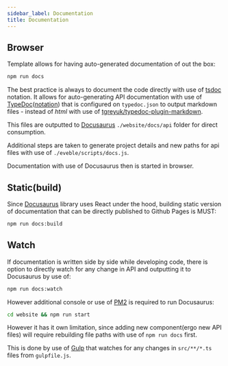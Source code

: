 ```yaml
---
sidebar_label: Documentation
title: Documentation
---
```


## Browser

Template allows for having auto-generated documentation of out the box:

```bash
npm run docs
```

The best practice is always to document the code directly with use of [tsdoc][tsdoc] notation. It allows for auto-generating API documentation with use of [TypeDoc][typedoc]([notation][typedoc-notation]) that is configured on `typedoc.json` to output markdown files - instead of _html_ with use of [tgreyuk/typedoc-plugin-markdown][typedoc-plugin-markdown].

This files are outputted to [Docusaurus][docusaurus] `./website/docs/api` folder for direct consumption.

Additional steps are taken to generate project details and new paths for api files with use of `./eveble/scripts/docs.js`.

Documentation with use of Docusaurus then is started in browser.

## Static(build)

Since [Docusaurus][docusaurus] library uses React under the hood, building static version of documentation that can be directly published to Github Pages is MUST:

```bash
npm run docs:build
```

## Watch

If documentation is written side by side while developing code, there is option to directly watch for any change in API and outputting it to Docusaurus by use of:

```bash
npm run docs:watch
```

However additional console or use of [PM2][pm2] is required to run Docusaurus:

```bash
cd website && npm run start
```

However it has it own limitation, since adding new component(ergo new API files) will require rebuilding file paths with use of `npm run docs` first.

This is done by use of [Gulp][gulp] that watches for any changes in `src/**/*.ts` files from `gulpfile.js`.

[tsdoc]: https://github.com/microsoft/tsdoc
[typedoc]: https://typedoc.org/
[typedoc-notation]: https://typedoc.org/guides/doccomments/
[typedoc-plugin-markdown]: https://github.com/tgreyuk/typedoc-plugin-markdown
[docusaurus]: https://docusaurus.io/
[pm2]: https://pm2.keymetrics.io/
[gulp]: https://gulpjs.com/
